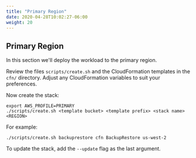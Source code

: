 ```yaml
---
title: "Primary Region"
date: 2020-04-28T10:02:27-06:00
weight: 20
---
```


## Primary Region

In this section we'll deploy the workload to the primary region.

Review the files `scripts/create.sh` and the CloudFormation templates in the `cfn/` directory. Adjust any CloudFormation variables to suit your preferences.  

Now create the stack:

    export AWS_PROFILE=PRIMARY
    ./scripts/create.sh <template bucket> <template prefix> <stack name> <REGION>

For example:

    ./scripts/create.sh backuprestore cfn BackupRestore us-west-2

To update the stack, add the `--update` flag as the last argument.
